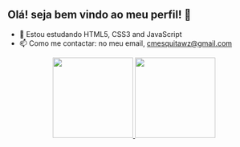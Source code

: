 ## Olá! seja bem vindo ao meu perfil! 👋

- 🌱 Estou estudando HTML5, CSS3 and JavaScript
- 📫 Como me contactar: no meu email, cmesquitawz@gmail.com

<div align="center">
  <a href="https://github.com/cmesquitawz">
  <img height="160em" src="https://github-readme-stats.vercel.app/api?username=cmesquitawz&show_icons=true&theme=dracula&include_all_commits=true&count_private=true"/>
  <img height="160em" src="https://github-readme-stats.vercel.app/api/top-langs/?username=cmesquitawz&layout=compact&langs_count=7&theme=dracula"/>
</div>

